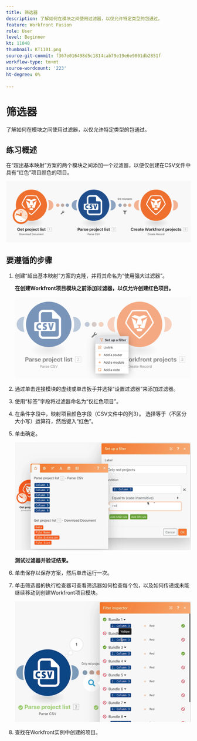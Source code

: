 ```yaml
---
title: 筛选器
description: 了解如何在模块之间使用过滤器，以仅允许特定类型的包通过。
feature: Workfront Fusion
role: User
level: Beginner
kt: 11040
thumbnail: KT1101.png
source-git-commit: f367e016498d5c1814cab79e19e6e9001db2851f
workflow-type: tm+mt
source-wordcount: '223'
ht-degree: 0%

---
```



# 筛选器

了解如何在模块之间使用过滤器，以仅允许特定类型的包通过。

## 练习概述

在“超出基本映射”方案的两个模块之间添加一个过滤器，以便仅创建在CSV文件中具有“红色”项目颜色的项目。

![过滤器图像1](../12-exercises/assets/filters-walkthrough-1.png)

## 要遵循的步骤

1. 创建“超出基本映射”方案的克隆，并将其命名为“使用强大过滤器”。

   **在创建Workfront项目模块之前添加过滤器，以仅允许创建红色项目。**

   ![过滤器图像2](../12-exercises/assets/filters-walkthrough-2.png)

1. 通过单击连接模块的虚线或单击扳手并选择“设置过滤器”来添加过滤器。
1. 使用“标签”字段将过滤器命名为“仅红色项目”。
1. 在条件字段中，映射项目颜色字段（CSV文件中的列3）。 选择等于（不区分大小写）运算符，然后键入“红色”。
1. 单击确定。

   ![过滤器图像3](../12-exercises/assets/filters-walkthrough-3.png)

   **测试过滤器并验证结果。**

1. 单击保存以保存方案，然后单击运行一次。
1. 单击筛选器的执行检查器可查看筛选器如何检查每个包，以及如何传递或未能继续移动到创建Workfront项目模块。

   ![过滤器图像4](../12-exercises/assets/filters-walkthrough-4.png)

1. 查找在Workfront实例中创建的项目。
